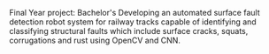 Final Year project: Bachelor's
Developing an automated surface fault detection robot system for railway tracks capable of identifying and classifying structural faults which include surface cracks, squats, corrugations and rust using OpenCV and CNN.